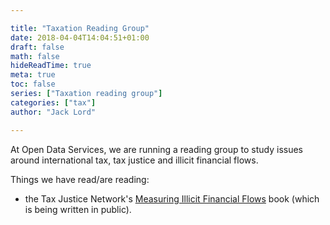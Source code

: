 ```yaml
---

title: "Taxation Reading Group"
date: 2018-04-04T14:04:51+01:00
draft: false
math: false
hideReadTime: true 
meta: true
toc: false
series: ["Taxation reading group"]
categories: ["tax"]
author: "Jack Lord"

---
```


At Open Data Services, we are running a reading group to study issues around international tax, tax justice and illicit financial flows.

Things we have read/are reading:

- the Tax Justice Network's [Measuring Illicit Financial Flows](https://tax-justice-network.gitbooks.io/our-book-project/) book (which is being written in public).
